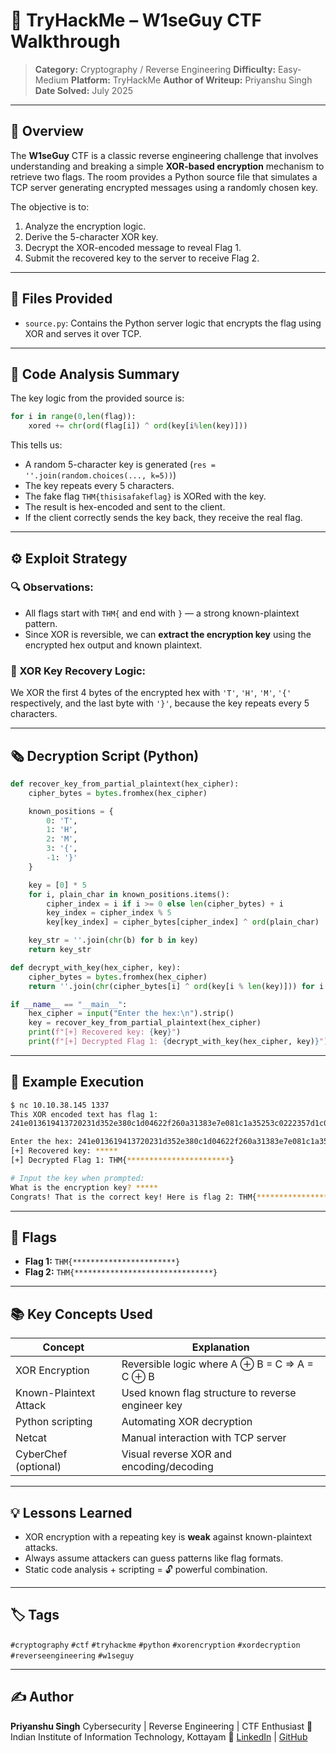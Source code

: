 # 🔐 TryHackMe – W1seGuy CTF Walkthrough

> **Category:** Cryptography / Reverse Engineering
> **Difficulty:** Easy-Medium
> **Platform:** TryHackMe
> **Author of Writeup:** Priyanshu Singh
> **Date Solved:** July 2025

---

## 🧐 Overview

The **W1seGuy** CTF is a classic reverse engineering challenge that involves understanding and breaking a simple **XOR-based encryption** mechanism to retrieve two flags. The room provides a Python source file that simulates a TCP server generating encrypted messages using a randomly chosen key.

The objective is to:

1. Analyze the encryption logic.
2. Derive the 5-character XOR key.
3. Decrypt the XOR-encoded message to reveal Flag 1.
4. Submit the recovered key to the server to receive Flag 2.

---

## 📁 Files Provided

* `source.py`: Contains the Python server logic that encrypts the flag using XOR and serves it over TCP.

---

## 🧪 Code Analysis Summary

The key logic from the provided source is:

```python
for i in range(0,len(flag)):
    xored += chr(ord(flag[i]) ^ ord(key[i%len(key)]))
```

This tells us:

* A random 5-character key is generated (`res = ''.join(random.choices(..., k=5))`)
* The key repeats every 5 characters.
* The fake flag `THM{thisisafakeflag}` is XORed with the key.
* The result is hex-encoded and sent to the client.
* If the client correctly sends the key back, they receive the real flag.

---

## ⚙️ Exploit Strategy

### 🔍 Observations:

* All flags start with `THM{` and end with `}` — a strong known-plaintext pattern.
* Since XOR is reversible, we can **extract the encryption key** using the encrypted hex output and known plaintext.

### 🧠 XOR Key Recovery Logic:

We XOR the first 4 bytes of the encrypted hex with `'T'`, `'H'`, `'M'`, `'{'` respectively, and the last byte with `'}'`, because the key repeats every 5 characters.

---

## 🗞️ Decryption Script (Python)

```python
def recover_key_from_partial_plaintext(hex_cipher):
    cipher_bytes = bytes.fromhex(hex_cipher)

    known_positions = {
        0: 'T',
        1: 'H',
        2: 'M',
        3: '{',
        -1: '}'
    }

    key = [0] * 5
    for i, plain_char in known_positions.items():
        cipher_index = i if i >= 0 else len(cipher_bytes) + i
        key_index = cipher_index % 5
        key[key_index] = cipher_bytes[cipher_index] ^ ord(plain_char)

    key_str = ''.join(chr(b) for b in key)
    return key_str

def decrypt_with_key(hex_cipher, key):
    cipher_bytes = bytes.fromhex(hex_cipher)
    return ''.join(chr(cipher_bytes[i] ^ ord(key[i % len(key)])) for i in range(len(cipher_bytes)))

if __name__ == "__main__":
    hex_cipher = input("Enter the hex:\n").strip()
    key = recover_key_from_partial_plaintext(hex_cipher)
    print(f"[+] Recovered key: {key}")
    print(f"[+] Decrypted Flag 1: {decrypt_with_key(hex_cipher, key)}")
```

---

## 🚀 Example Execution

```bash
$ nc 10.10.38.145 1337
This XOR encoded text has flag 1:
241e013619413720231d352e380c1d04622f260a31383e7e081c1a35253c0222357d1c022e033f14

Enter the hex: 241e013619413720231d352e380c1d04622f260a31383e7e081c1a35253c0222357d1c022e033f14
[+] Recovered key: *****
[+] Decrypted Flag 1: THM{***********************}

# Input the key when prompted:
What is the encryption key? *****
Congrats! That is the correct key! Here is flag 2: THM{*******************************}
```

---

## 🏁 Flags

* **Flag 1:** `THM{***********************}`
* **Flag 2:** `THM{*******************************}`

---

## 📚 Key Concepts Used

| Concept                | Explanation                                       |
| ---------------------- | ------------------------------------------------- |
| XOR Encryption         | Reversible logic where A ⊕ B = C ⇒ A = C ⊕ B      |
| Known-Plaintext Attack | Used known flag structure to reverse engineer key |
| Python scripting       | Automating XOR decryption                         |
| Netcat                 | Manual interaction with TCP server                |
| CyberChef (optional)   | Visual reverse XOR and encoding/decoding          |

---

## 💡 Lessons Learned

* XOR encryption with a repeating key is **weak** against known-plaintext attacks.
* Always assume attackers can guess patterns like flag formats.
* Static code analysis + scripting = 🔓 powerful combination.

---

## 🏷️ Tags

`#cryptography` `#ctf` `#tryhackme` `#python` `#xorencryption` `#xordecryption` `#reverseengineering` `#w1seguy`

---

## ✍️ Author

**Priyanshu Singh**
Cybersecurity | Reverse Engineering | CTF Enthusiast
📍 Indian Institute of Information Technology, Kottayam
🔗 [LinkedIn](https://linkedin.com/in/priyanshu-singh-16462026b) | [GitHub](https://github.com/idPriyanshu)
